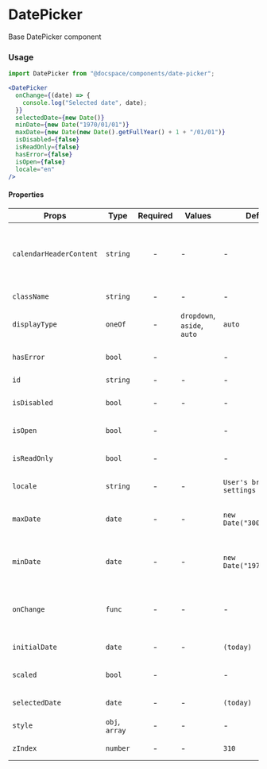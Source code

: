 # DatePicker

Base DatePicker component

### Usage

```js
import DatePicker from "@docspace/components/date-picker";
```

```jsx
<DatePicker
  onChange={(date) => {
    console.log("Selected date", date);
  }}
  selectedDate={new Date()}
  minDate={new Date("1970/01/01")}
  maxDate={new Date(new Date().getFullYear() + 1 + "/01/01")}
  isDisabled={false}
  isReadOnly={false}
  hasError={false}
  isOpen={false}
  locale="en"
/>
```

#### Properties

| Props                   | Type           | Required | Values                      | Default                   | Description                                        |
| ----------------------- | -------------- | :------: | --------------------------- | ------------------------- | -------------------------------------------------- |
| `calendarHeaderContent` | `string`       |    -     | -                           | -                         | Calendar header content (calendar opened in aside) |
| `className`             | `string`       |    -     | -                           | -                         | Accepts class                                      |
| `displayType`           | `oneOf`        |    -     | `dropdown`, `aside`, `auto` | `auto`                    | Calendar display type                              |
| `hasError`              | `bool`         |    -     |                             | -                         | Set error date-input style                         |
| `id`                    | `string`       |    -     | -                           | -                         | Accepts id                                         |
| `isDisabled`            | `bool`         |    -     | -                           | -                         | Disabled react-calendar                            |
| `isOpen`                | `bool`         |    -     |                             | -                         | Opens calendar                                     |
| `isReadOnly`            | `bool`         |    -     |                             | -                         | Set input type is read only                        |
| `locale`                | `string`       |    -     | -                           | `User's browser settings` | Browser locale                                     |
| `maxDate`               | `date`         |    -     | -                           | `new Date("3000/01/01")`  | Maximum date that the user can select.             |
| `minDate`               | `date`         |    -     | -                           | `new Date("1970/01/01")`  | Minimum date that the user can select.             |
| `onChange`              | `func`         |    -     | -                           | -                         | Function called when the user select a day         |
| `initialDate`           | `date`         |    -     | -                           | `(today)`                 | Opened date value                                  |
| `scaled`                | `bool`         |    -     |                             | -                         | Selected calendar size                             |
| `selectedDate`          | `date`         |    -     | -                           | `(today)`                 | Selected date value                                |
| `style`                 | `obj`, `array` |    -     | -                           | -                         | Accepts css style                                  |
| `zIndex`                | `number`       |    -     | -                           | `310`                     | Calendar css z-index                               |
